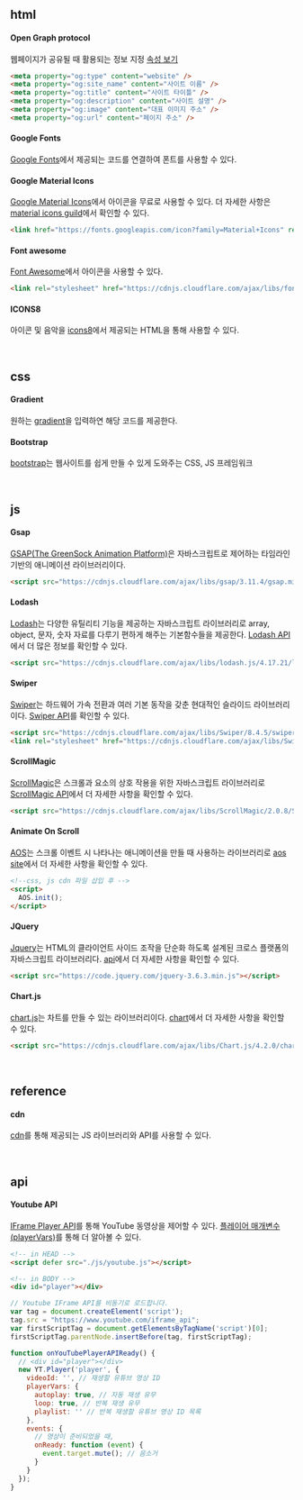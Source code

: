 ## html
#### Open Graph protocol
웹페이지가 공유될 때 활용되는 정보 지정 [속성 보기](https://ogp.me/)
```html
<meta property="og:type" content="website" />
<meta property="og:site_name" content="사이트 이름" />
<meta property="og:title" content="사이트 타이틀" />
<meta property="og:description" content="사이트 설명" />
<meta property="og:image" content="대표 이미지 주소" />
<meta property="og:url" content="페이지 주소" />
```

#### Google Fonts
[Google Fonts](https://fonts.google.com/)에서 제공되는 코드를 연결하여 폰트를 사용할 수 있다.


#### Google Material Icons
[Google Material Icons](https://material.io/resources/icons/?style=baseline)에서 아이콘을 무료로 사용할 수 있다. 더 자세한 사항은 [material icons guild](https://developers.google.com/fonts/docs/material_icons#icon_font_for_the_web)에서 확인할 수 있다.
```html
<link href="https://fonts.googleapis.com/icon?family=Material+Icons" rel="stylesheet">
```


#### Font awesome
[Font Awesome](https://fontawesome.com/)에서 아이콘을 사용할 수 있다.
```html
<link rel="stylesheet" href="https://cdnjs.cloudflare.com/ajax/libs/font-awesome/6.2.1/css/all.min.css" crossorigin="anonymous" referrerpolicy="no-referrer" />
```


#### ICONS8
아이콘 및 음악을 [icons8](https://icons8.kr/)에서 제공되는 HTML을 통해 사용할 수 있다. 

<br/>

## css

#### Gradient
원하는 [gradient](https://cssgradient.io/)을 입력하연 해당 코드를 제공한다.

#### Bootstrap
[bootstrap](https://getbootstrap.com/)는 웹사이트를 쉽게 만들 수 있게 도와주는 CSS, JS 프레임워크

<br>

## js

#### Gsap 
[GSAP(The GreenSock Animation Platform)](https://greensock.com/gsap/)은 자바스크립트로 제어하는 타임라인 기반의 애니메이션 라이브러리이다.

```html
<script src="https://cdnjs.cloudflare.com/ajax/libs/gsap/3.11.4/gsap.min.js" crossorigin="anonymous" referrerpolicy="no-referrer"></script>
```

#### Lodash

[Lodash](https://lodash.com/)는 다양한 유틸리티 기능을 제공하는 자바스크립트 라이브러리로 array, object, 문자, 숫자 자료를 다루기 편하게 해주는 기본함수들을 제공한다. [Lodash API](https://lodash.com/docs/4.17.15)에서 더 많은 정보를 확인할 수 있다.

```html
<script src="https://cdnjs.cloudflare.com/ajax/libs/lodash.js/4.17.21/lodash.min.js" crossorigin="anonymous" referrerpolicy="no-referrer"></script>
```

#### Swiper
[Swiper](https://swiperjs.com/)는 하드웨어 가속 전환과 여러 기본 동작을 갖춘 현대적인 슬라이드 라이브러리이다. [Swiper API](https://swiperjs.com/swiper-api)를 확인할 수 있다.
```html
<script src="https://cdnjs.cloudflare.com/ajax/libs/Swiper/8.4.5/swiper-bundle.min.js" crossorigin="anonymous" referrerpolicy="no-referrer"></script>
<link rel="stylesheet" href="https://cdnjs.cloudflare.com/ajax/libs/Swiper/8.4.5/swiper-bundle.css" crossorigin="anonymous" referrerpolicy="no-referrer" />
```

#### ScrollMagic

[ScrollMagic](https://github.com/janpaepke/ScrollMagic)은 스크롤과 요소의 상호 작용을 위한 자바스크립트 라이브러리로 [ScrollMagic API](http://scrollmagic.io/docs/)에서 더 자세한 사항을 확인할 수 있다.

```html
<script src="https://cdnjs.cloudflare.com/ajax/libs/ScrollMagic/2.0.8/ScrollMagic.min.js"></script>
```

#### Animate On Scroll

[AOS](https://github.com/michalsnik/aos)는 스크롤 이벤트 시 나타나는 애니메이션을 만들 때 사용하는 라이브러리로 [aos site](https://michalsnik.github.io/aos/)에서 더 자세한 사항을 확인할 수 있다.

```html
<!--css, js cdn 파일 삽입 후 -->
<script>
  AOS.init();
</script>
```

#### JQuery

[Jquery](https://releases.jquery.com/)는 HTML의 클라이언트 사이드 조작을 단순화 하도록 설계된 크로스 플랫폼의 자바스크립트 라이브러리다. [api](https://api.jquery.com/)에서 더 자세한 사항을 확인할 수 있다.

```html
<script src="https://code.jquery.com/jquery-3.6.3.min.js"></script>
```

#### Chart.js

[chart.js](https://cdnjs.com/libraries/Chart.js)는 차트를 만들 수 있는 라이브러리이다. [chart](https://www.chartjs.org/docs/latest/)에서 더 자세한 사항을 확인할 수 있다.

```html
<script src="https://cdnjs.cloudflare.com/ajax/libs/Chart.js/4.2.0/chart.min.js"></script>
```

<br/>

## reference

#### cdn
[cdn](https://cdnjs.com/)를 통해 제공되는 JS 라이브러리와 API를 사용할 수 있다.


<br/>

## api
#### Youtube API

[IFrame Player API](https://developers.google.com/youtube/iframe_api_reference?hl=ko)를 통해 YouTube 동영상을 제어할 수 있다. [플레이어 매개변수(playerVars)](https://developers.google.com/youtube/player_parameters.html?playerVersion=HTML5&hl=ko#Parameters)를 통해 더 알아볼 수 있다.
```html
<!-- in HEAD -->
<script defer src="./js/youtube.js"></script>

<!-- in BODY -->
<div id="player"></div>
```

```javascript
// Youtube IFrame API를 비동기로 로드합니다.
var tag = document.createElement('script');
tag.src = "https://www.youtube.com/iframe_api";
var firstScriptTag = document.getElementsByTagName('script')[0];
firstScriptTag.parentNode.insertBefore(tag, firstScriptTag);

function onYouTubePlayerAPIReady() {
  // <div id="player"></div>
  new YT.Player('player', {
    videoId: '', // 재생할 유튜브 영상 ID
    playerVars: {
      autoplay: true, // 자동 재생 유무
      loop: true, // 반복 재생 유무
      playlist: '' // 반복 재생할 유튜브 영상 ID 목록
    },
    events: {
      // 영상이 준비되었을 때,
      onReady: function (event) {
        event.target.mute(); // 음소거
      }
    }
  });
}
```


